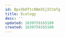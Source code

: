 ```yaml
---
id: BpsXbOTtc0Bm3SjICCmfg
title: Ecology
desc: ''
updated: 1639759165189
created: 1639759165189
---
```


